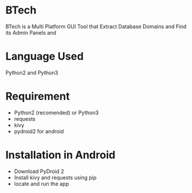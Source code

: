 # BTech
BTech is a Multi Platform GUI Tool that Extract Database Domains and Find its Admin Panels and
# Language Used
Python2 and Python3
# Requirement
- Python2 (recomended) or Python3
- requests
- kivy
- pydroid2 for android
# Installation in Android
- Download PyDroid 2
- Install kivy and requests using pip
- locate and run the app
